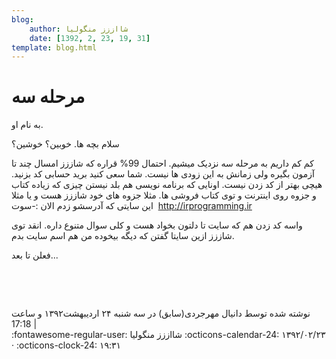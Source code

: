 ```yaml
---
blog:
    author: شااززز منگولیا
    date: [1392, 2, 23, 19, 31]
template: blog.html
---
```

# مرحله سه

<div class="cnt">
<div>به نام او.</div>
<p></p>
<p>سلام بچه ها. خوبین؟ خوشین؟ </p>
<p>کم کم داریم به مرحله سه نزدیک میشیم. احتمال 99% قراره که شاززز امسال چند تا آزمون بگیره ولی زمانش به این زودی ها نیست. شما سعی کنید برید حسابی کد بزنید. هیچی بهتر از کد زدن نیست. اونایی که برنامه نویسی هم بلد نیستن چیزی که زیاده کتاب و جزوه روی اینترنت و توی کتاب فروشی ها. مثلا جزوه های خود شاززز هست و یا مثلا این سایتی که آدرسشو زدم الان :-سوت  <a href="http://irprogramming.ir/" target="_blank">http://irprogramming.ir</a></p>
<p>واسه کد زدن هم که سایت تا دلتون بخواد هست و کلی سوال متنوع داره. انقد توی شاززز ازین سایتا گفتن که دیگه بیخوده من هم اسم سایت بدم.</p>
<p>فعلن تا بعد...</p>
<p><br/></p>
<p><a href="http://irprogramming.ir/" target="_blank"><br/></a></p>
<p></p>
<div><p></p></div>
<div class="postDesc">نوشته شده توسط دانیال مهرجردی(سابق) در سه شنبه ۲۴ اردیبهشت۱۳۹۲ و ساعت 17:18 
	 |</div>
</div>

<div class="blog-info" markdown>
<span class="blog-author">
:fontawesome-regular-user: شااززز منگولیا
</span>
<span class="blog-date">
:octicons-calendar-24: ۱۳۹۲/۰۲/۲۳ · :octicons-clock-24: ۱۹:۳۱
</span>
</div>

